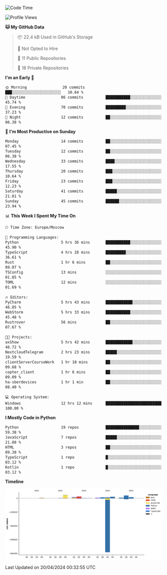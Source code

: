 <!--START_SECTION:waka-->
![Code Time](http://img.shields.io/badge/Code%20Time-266%20hrs%2030%20mins-blue)

![Profile Views](http://img.shields.io/badge/Profile%20Views-0-blue)

**🐱 My GitHub Data** 

> 📦 22.4 kB Used in GitHub's Storage 
 > 
> 🚫 Not Opted to Hire
 > 
> 📜 11 Public Repositories 
 > 
> 🔑 18 Private Repositories 
 > 
**I'm an Early 🐤** 

```text
🌞 Morning                20 commits          ███░░░░░░░░░░░░░░░░░░░░░░   10.64 % 
🌆 Daytime                86 commits          ███████████░░░░░░░░░░░░░░   45.74 % 
🌃 Evening                70 commits          █████████░░░░░░░░░░░░░░░░   37.23 % 
🌙 Night                  12 commits          ██░░░░░░░░░░░░░░░░░░░░░░░   06.38 % 
```
📅 **I'm Most Productive on Sunday** 

```text
Monday                   14 commits          ██░░░░░░░░░░░░░░░░░░░░░░░   07.45 % 
Tuesday                  12 commits          ██░░░░░░░░░░░░░░░░░░░░░░░   06.38 % 
Wednesday                33 commits          ████░░░░░░░░░░░░░░░░░░░░░   17.55 % 
Thursday                 20 commits          ███░░░░░░░░░░░░░░░░░░░░░░   10.64 % 
Friday                   23 commits          ███░░░░░░░░░░░░░░░░░░░░░░   12.23 % 
Saturday                 41 commits          █████░░░░░░░░░░░░░░░░░░░░   21.81 % 
Sunday                   45 commits          ██████░░░░░░░░░░░░░░░░░░░   23.94 % 
```


📊 **This Week I Spent My Time On** 

```text
🕑︎ Time Zone: Europe/Moscow

💬 Programming Languages: 
Python                   5 hrs 36 mins       ███████████░░░░░░░░░░░░░░   45.90 % 
TypeScript               4 hrs 28 mins       █████████░░░░░░░░░░░░░░░░   36.61 % 
Rust                     1 hr 6 mins         ██░░░░░░░░░░░░░░░░░░░░░░░   09.07 % 
TSConfig                 13 mins             ░░░░░░░░░░░░░░░░░░░░░░░░░   01.85 % 
TOML                     12 mins             ░░░░░░░░░░░░░░░░░░░░░░░░░   01.69 % 

🔥 Editors: 
PyCharm                  5 hrs 43 mins       ████████████░░░░░░░░░░░░░   46.85 % 
WebStorm                 5 hrs 33 mins       ███████████░░░░░░░░░░░░░░   45.48 % 
Rustrover                56 mins             ██░░░░░░░░░░░░░░░░░░░░░░░   07.67 % 

🐱‍💻 Projects: 
axShow                   5 hrs 42 mins       ████████████░░░░░░░░░░░░░   46.72 % 
NextcloudTelegram        2 hrs 23 mins       █████░░░░░░░░░░░░░░░░░░░░   19.59 % 
clientServerCourseWork   1 hr 10 mins        ██░░░░░░░░░░░░░░░░░░░░░░░   09.68 % 
copter_client            1 hr 6 mins         ██░░░░░░░░░░░░░░░░░░░░░░░   09.09 % 
ha-sberdevices           1 hr 1 min          ██░░░░░░░░░░░░░░░░░░░░░░░   08.40 % 

💻 Operating System: 
Windows                  12 hrs 12 mins      █████████████████████████   100.00 % 
```

**I Mostly Code in Python** 

```text
Python                   19 repos            ███████████████░░░░░░░░░░   59.38 % 
JavaScript               7 repos             █████░░░░░░░░░░░░░░░░░░░░   21.88 % 
HTML                     3 repos             ██░░░░░░░░░░░░░░░░░░░░░░░   09.38 % 
TypeScript               1 repo              █░░░░░░░░░░░░░░░░░░░░░░░░   03.12 % 
Kotlin                   1 repo              █░░░░░░░░░░░░░░░░░░░░░░░░   03.12 % 
```



**Timeline**

![Lines of Code chart](https://raw.githubusercontent.com/adlemx/adlemx/main/assets/bar_graph.png)


 Last Updated on 20/04/2024 00:32:55 UTC
<!--END_SECTION:waka-->

